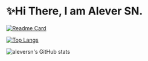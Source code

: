 # ✨Hi There, I am Alever SN.

[![Readme Card](https://github-readme-stats.vercel.app/api/pin/?username=aleversn&repo=VFluent)](https://github.com/aleversn/VFluent)

[![Top Langs](https://github-readme-stats.vercel.app/api/top-langs/?username=aleversn&layout=compact)](https://github.com/aleversn/aleversn)

![aleversn's GitHub stats](https://github-readme-stats.vercel.app/api?username=aleversn&show_icons=true&theme=algolia)
